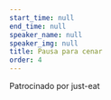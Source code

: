 ```yaml
---
start_time: null
end_time: null
speaker_name: null
speaker_img: null
title: Pausa para cenar
order: 4
---
```


Patrocinado por just-eat